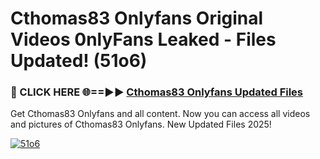 # Cthomas83 Onlyfans Original Videos 0nlyFans Leaked - Files Updated! (51o6)

<h3>🔴 CLICK HERE 🌐==►► <a href="https://tinyurl.com/2jnfzry5" rel="nofollow">Cthomas83 Onlyfans Updated Files</a></h3>

Get Cthomas83 Onlyfans and all content. Now you can access all videos and pictures of Cthomas83 Onlyfans. New Updated Files 2025!

[![51o6](https://i.imgur.com/GyGTBgg.gif)](https://tinyurl.com/2jnfzry5)
